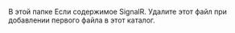 В этой папке Если содержимое SignalR. Удалите этот файл при добавлении первого файла в этот каталог.